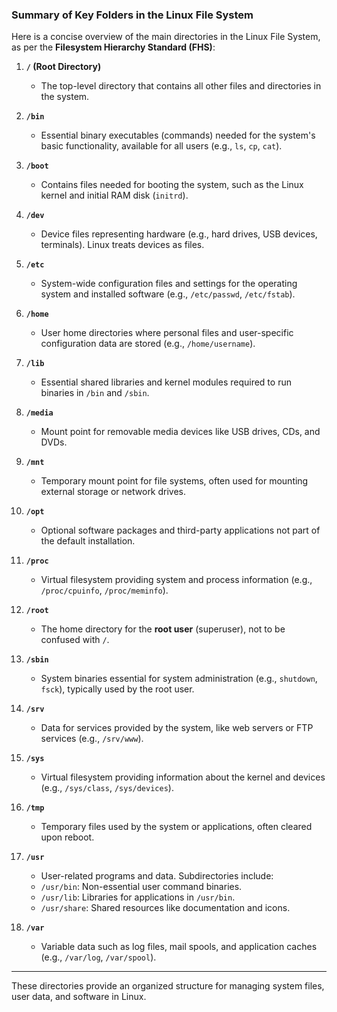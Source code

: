### Summary of Key Folders in the Linux File System

Here is a concise overview of the main directories in the Linux File System, as per the **Filesystem Hierarchy Standard (FHS)**:

1. **`/` (Root Directory)**  
   - The top-level directory that contains all other files and directories in the system.

2. **`/bin`**  
   - Essential binary executables (commands) needed for the system's basic functionality, available for all users (e.g., `ls`, `cp`, `cat`).

3. **`/boot`**  
   - Contains files needed for booting the system, such as the Linux kernel and initial RAM disk (`initrd`).

4. **`/dev`**  
   - Device files representing hardware (e.g., hard drives, USB devices, terminals). Linux treats devices as files.

5. **`/etc`**  
   - System-wide configuration files and settings for the operating system and installed software (e.g., `/etc/passwd`, `/etc/fstab`).

6. **`/home`**  
   - User home directories where personal files and user-specific configuration data are stored (e.g., `/home/username`).

7. **`/lib`**  
   - Essential shared libraries and kernel modules required to run binaries in `/bin` and `/sbin`.

8. **`/media`**  
   - Mount point for removable media devices like USB drives, CDs, and DVDs.

9. **`/mnt`**  
   - Temporary mount point for file systems, often used for mounting external storage or network drives.

10. **`/opt`**  
    - Optional software packages and third-party applications not part of the default installation.

11. **`/proc`**  
    - Virtual filesystem providing system and process information (e.g., `/proc/cpuinfo`, `/proc/meminfo`).

12. **`/root`**  
    - The home directory for the **root user** (superuser), not to be confused with `/`.

13. **`/sbin`**  
    - System binaries essential for system administration (e.g., `shutdown`, `fsck`), typically used by the root user.

14. **`/srv`**  
    - Data for services provided by the system, like web servers or FTP services (e.g., `/srv/www`).

15. **`/sys`**  
    - Virtual filesystem providing information about the kernel and devices (e.g., `/sys/class`, `/sys/devices`).

16. **`/tmp`**  
    - Temporary files used by the system or applications, often cleared upon reboot.

17. **`/usr`**  
    - User-related programs and data. Subdirectories include:
    - `/usr/bin`: Non-essential user command binaries.
    - `/usr/lib`: Libraries for applications in `/usr/bin`.
    - `/usr/share`: Shared resources like documentation and icons.

18. **`/var`**  
    - Variable data such as log files, mail spools, and application caches (e.g., `/var/log`, `/var/spool`).

---

These directories provide an organized structure for managing system files, user data, and software in Linux.